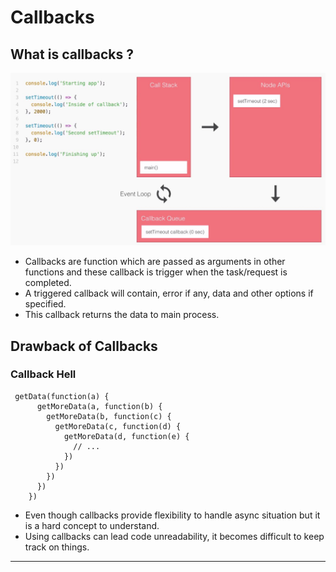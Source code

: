 # Callbacks

## What is callbacks ?

<img src="../images/js-callbacks.jpg" alt="js event loop" title="JavaScript Event Loop"/>

* Callbacks are function which are passed as arguments in other functions and these callback is trigger when the task/request is completed.
* A triggered callback will contain, error if any, data and other options if specified.
* This callback returns the data to main process.

## Drawback of Callbacks

### Callback Hell

```
 getData(function(a) {
      getMoreData(a, function(b) {
        getMoreData(b, function(c) {
          getMoreData(c, function(d) {
            getMoreData(d, function(e) {
              // ...
            })
          })
        })
      })
    })

```
* Even though callbacks provide flexibility to handle async situation but it is a hard concept to understand.
* Using callbacks can lead code unreadability, it becomes difficult to keep track on things.

---
